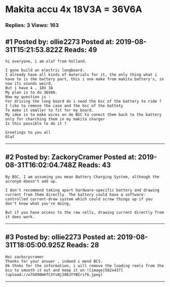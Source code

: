 # Makita accu 4x 18V3A = 36V6A

### Replies: 3 Views: 163

## \#1 Posted by: ollie2273 Posted at: 2019-08-31T15:21:53.822Z Reads: 49

```
hi everyone, i am olaf from holland.

I gone build an electric longboard.
I already have all kinds of materials for it, the only thing what i have to is the battery part, this i one make from makita battery's, in now its sounds weird,
But i have 4 , 18V 3A
My plan is to do 36V6A.
Now my question is :
For driving the long board do i need the bsc of the battery to ride ? 
I like to remove the case and the bsc of the battety
To make it smaller to fit for my board.
My idee is to make wires on de BSC to conect them back to the battery only for charching them in my makita charger 
Is this passible to do it ?

Greetings to you all
Olaf
```

---
## \#2 Posted by: ZackoryCramer Posted at: 2019-08-31T16:02:04.748Z Reads: 43

```
By BSC, I am assuming you mean Battery Charging System, although the acronym doesn't add up. 

I don't recommend taking apart hardware-specific battery and drawing current from them directly. The battery could have a software-controlled current-draw system which could screw things up if you don't know what you're doing,

But if you have access to the raw cells, drawing current directly from it does work.
```

---
## \#3 Posted by: ollie2273 Posted at: 2019-08-31T18:05:00.925Z Reads: 28

```
Hoi zackorycramer
Thanks for your answer , indeed i mend BCS.
Ok thnks for the information, i will remove the loading reels from the bcs to smooth it out and keep it on ![image|582x437](upload://w7G890mKfCXYsNj308JYYBIrif6.jpeg)
```

---

